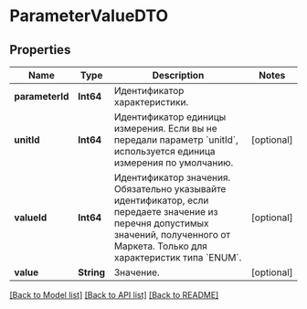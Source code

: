 # ParameterValueDTO

## Properties
Name | Type | Description | Notes
------------ | ------------- | ------------- | -------------
**parameterId** | **Int64** | Идентификатор характеристики. | 
**unitId** | **Int64** | Идентификатор единицы измерения. Если вы не передали параметр &#x60;unitId&#x60;, используется единица измерения по умолчанию. | [optional] 
**valueId** | **Int64** | Идентификатор значения.  Обязательно указывайте идентификатор, если передаете значение из перечня допустимых значений, полученного от Маркета.  Только для характеристик типа &#x60;ENUM&#x60;.  | [optional] 
**value** | **String** | Значение. | [optional] 

[[Back to Model list]](../README.md#documentation-for-models) [[Back to API list]](../README.md#documentation-for-api-endpoints) [[Back to README]](../README.md)


